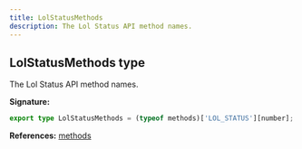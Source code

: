 ```yaml
---
title: LolStatusMethods
description: The Lol Status API method names.
---
```


## LolStatusMethods type

The Lol Status API method names.

**Signature:**

```ts
export type LolStatusMethods = (typeof methods)['LOL_STATUS'][number];
```

**References:** [methods](/api/variables/methods)

